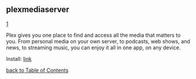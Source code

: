 ## plexmediaserver

[1](https://www.plex.tv/media-server-downloads/)

Plex gives you one place to find and access all the media that matters to you. From personal media on your own server, to podcasts, web shows, and news, to streaming music, you can enjoy it all in one app, on any device.

Install: [link](https://www.plex.tv/media-server-downloads/)

[back to Table of Contents](https://gist.github.com/4mirul/31567683d3f5490f0161b62fbb98849f#table-of-contents)
